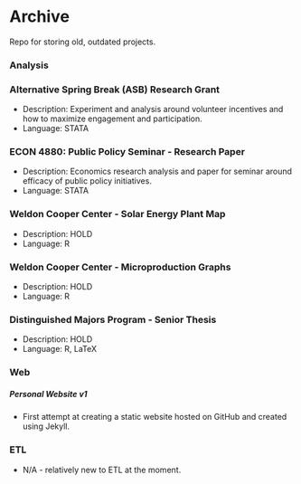 # Archive
Repo for storing old, outdated projects.

### Analysis
### Alternative Spring Break (ASB) Research Grant
- Description: Experiment and analysis around volunteer incentives and how to maximize engagement and participation.
- Language: STATA
### ECON 4880: Public Policy Seminar - Research Paper
- Description: Economics research analysis and paper for seminar around efficacy of public policy initiatives.
- Language: STATA
### Weldon Cooper Center - Solar Energy Plant Map
- Description: HOLD
- Language: R
### Weldon Cooper Center - Microproduction Graphs
- Description: HOLD
- Language: R
### Distinguished Majors Program - Senior Thesis
- Description: HOLD
- Language: R, LaTeX

### Web
##### Personal Website v1
- First attempt at creating a static website hosted on GitHub and created using Jekyll.

### ETL
- N/A - relatively new to ETL at the moment.
